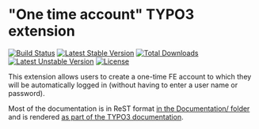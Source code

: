 # "One time account" TYPO3 extension

[![Build Status](https://travis-ci.org/oliverklee/ext-onetimeaccount.svg?branch=master)](https://travis-ci.org/oliverklee/ext-onetimeaccount)
[![Latest Stable Version](https://poser.pugx.org/oliverklee/onetimeaccount/v/stable.svg)](https://packagist.org/packages/oliverklee/onetimeaccount)
[![Total Downloads](https://poser.pugx.org/oliverklee/onetimeaccount/downloads.svg)](https://packagist.org/packages/oliverklee/onetimeaccount)
[![Latest Unstable Version](https://poser.pugx.org/oliverklee/onetimeaccount/v/unstable.svg)](https://packagist.org/packages/oliverklee/onetimeaccount)
[![License](https://poser.pugx.org/oliverklee/onetimeaccount/license.svg)](https://packagist.org/packages/oliverklee/onetimeaccount)

This extension allows users to create a one-time FE account to which they will
be automatically logged in (without having to enter a user name or password).

Most of the documentation is in ReST format
[in the Documentation/ folder](Documentation/) and is rendered
[as part of the TYPO3 documentation](https://docs.typo3.org/typo3cms/extensions/onetimeaccount/).
